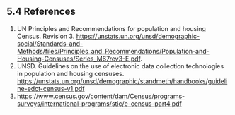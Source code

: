 ## 5.4 References
1.	UN Principles and Recommendations for population and housing Census. Revision 3. https://unstats.un.org/unsd/demographic-social/Standards-and-Methods/files/Principles_and_Recommendations/Population-and-Housing-Censuses/Series_M67rev3-E.pdf. 
2.	UNSD. Guidelines on the use of electronic data collection technologies in population and housing censuses. https://unstats.un.org/unsd/demographic/standmeth/handbooks/guideline-edct-census-v1.pdf
3.	https://www.census.gov/content/dam/Census/programs-surveys/international-programs/stic/e-census-part4.pdf 
